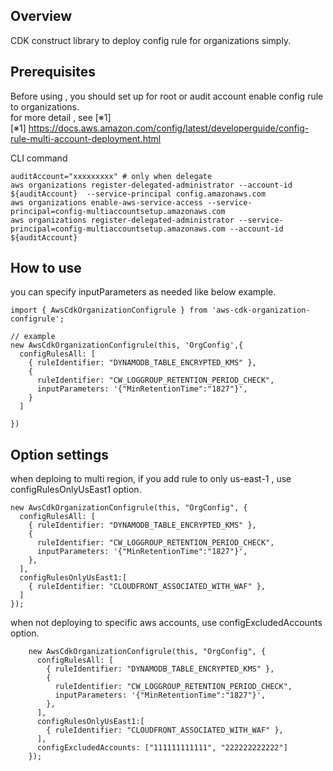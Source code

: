 ## Overview

CDK construct library to deploy config rule for organizations simply.

## Prerequisites

Before using , you should set up for root or audit account enable config rule to organizations.  
for more detail , see [※1]  
[※1]
https://docs.aws.amazon.com/config/latest/developerguide/config-rule-multi-account-deployment.html

CLI command

```
auditAccount="xxxxxxxxx" # only when delegate
aws organizations register-delegated-administrator --account-id ${auditAccount}  --service-principal config.amazonaws.com
aws organizations enable-aws-service-access --service-principal=config-multiaccountsetup.amazonaws.com
aws organizations register-delegated-administrator --service-principal=config-multiaccountsetup.amazonaws.com --account-id ${auditAccount}
```

## How to use

you can specify inputParameters as needed like below example.

```
import { AwsCdkOrganizationConfigrule } from 'aws-cdk-organization-configrule';

// example
new AwsCdkOrganizationConfigrule(this, 'OrgConfig',{
  configRulesAll: [
    { ruleIdentifier: "DYNAMODB_TABLE_ENCRYPTED_KMS" },
    {
      ruleIdentifier: "CW_LOGGROUP_RETENTION_PERIOD_CHECK",
      inputParameters: '{"MinRetentionTime":"1827"}',
    }
  ]

})
```

## Option settings

when deploing to multi region, if you add rule to only us-east-1 , use configRulesOnlyUsEast1 option.

```
new AwsCdkOrganizationConfigrule(this, "OrgConfig", {
  configRulesAll: [
    { ruleIdentifier: "DYNAMODB_TABLE_ENCRYPTED_KMS" },
    {
      ruleIdentifier: "CW_LOGGROUP_RETENTION_PERIOD_CHECK",
      inputParameters: '{"MinRetentionTime":"1827"}',
    },
  ],
  configRulesOnlyUsEast1:[
    { ruleIdentifier: "CLOUDFRONT_ASSOCIATED_WITH_WAF" },
  ]
});
```

when not deploying to specific aws accounts,
use configExcludedAccounts option.

```
    new AwsCdkOrganizationConfigrule(this, "OrgConfig", {
      configRulesAll: [
        { ruleIdentifier: "DYNAMODB_TABLE_ENCRYPTED_KMS" },
        {
          ruleIdentifier: "CW_LOGGROUP_RETENTION_PERIOD_CHECK",
          inputParameters: '{"MinRetentionTime":"1827"}',
        },
      ],
      configRulesOnlyUsEast1:[
        { ruleIdentifier: "CLOUDFRONT_ASSOCIATED_WITH_WAF" },
      ],
      configExcludedAccounts: ["111111111111", "222222222222"]
    });

```

##
